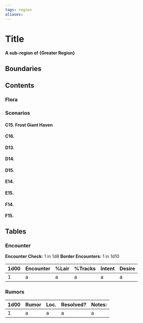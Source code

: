 ```yaml
---
tags: region
aliases:
---
```

# Title
#### A sub-region of {Greater Region}
## Boundaries
## Contents
### Flora
### Scenarios
#### C15. Frost Giant Haven
#### C16.
#### D13.
#### D14.
#### D15.
#### E14.
#### E15.
#### F14.
#### F15.


## Tables
### Encounter
**Encounter Check:** 1 in 1d8
**Border Encounters:** 1 in 1d10


| 1d00 | Encounter                  | %Lair | %Tracks | Intent  | Desire      |
|------|----------------------------|-------|---------|---------|-------------|
| 1    | a     | a    | a         | a      | a      |

### Rumors
| 1d00 | Rumor | Loc. | Resolved? | Notes: |
|------|-------|------|-----------|--------|
| 1    | a     | a    | a         | a      |